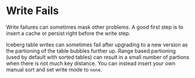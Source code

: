 # Write Fails

Write failures can sometimes mask other problems. A good first step is to insert a cache or persist right before the write step.


Iceberg table writes can sometimes fail after upgrading to a new version as the partioning of the table bubbles further up. Range based partioning (used by default with sorted tables) can result in a small number of partions when there is not much key distance. You can instead insert your own manual sort and set write mode to `none`.
